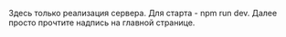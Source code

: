 Здесь только реализация сервера.
Для старта - npm run dev.
Далее просто прочтите надпись на главной странице.
